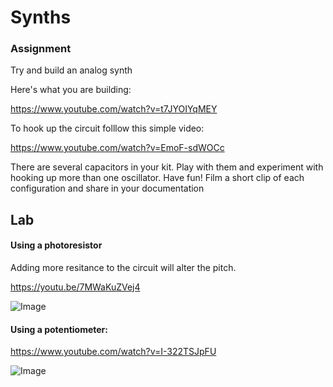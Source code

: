 # Synths

### Assignment

Try and build an analog synth

Here's what you are building:

https://www.youtube.com/watch?v=t7JYOIYqMEY

To hook up the circuit folllow this simple video:

https://www.youtube.com/watch?v=EmoF-sdWOCc

There are several capacitors in your kit. Play with them and experiment with hooking up more than one oscillator. Have fun!
Film a short clip of each configuration and share in your documentation

## Lab

#### Using a photoresistor

Adding more resitance to the circuit will alter the pitch.

https://youtu.be/7MWaKuZVej4

![Image](img-1.png)

#### Using a potentiometer:

https://www.youtube.com/watch?v=I-322TSJpFU

![Image](img-2.png)
